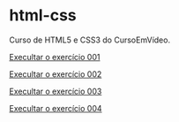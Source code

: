 # html-css
 Curso de HTML5 e CSS3 do CursoEmVídeo.
 
<a href="https://mariaclararodrigues.github.io/html-css/Exercicios/ex001/index.html"> Execultar o exercício 001</a> 

<a href="https://mariaclararodrigues.github.io/html-css/Exercicios/ex002/index.html"> Execultar o exercício 002</a> 

<a href="https://mariaclararodrigues.github.io/html-css/Exercicios/ex003/index.html"> Execultar o exercício 003</a> 

<a href="https://mariaclararodrigues.github.io/html-css/Exercicios/ex004/index.html"> Execultar o exercício 004</a> 
